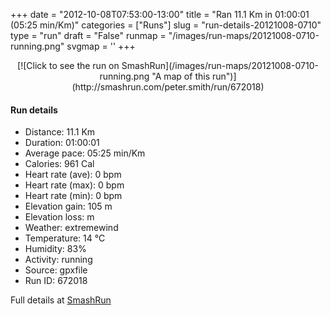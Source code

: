 +++
date = "2012-10-08T07:53:00-13:00"
title = "Ran 11.1 Km in 01:00:01 (05:25 min/Km)"
categories = ["Runs"]
slug = "run-details-20121008-0710"
type = "run"
draft = "False"
runmap = "/images/run-maps/20121008-0710-running.png"
svgmap = '<polyline points="0 56, 0 59, 1 60, 10 51, 17 48, 23 50, 26 47, 27 45, 33 45, 40 45, 44 46, 49 49, 55 54, 62 56, 67 56, 73 55, 82 51, 92 54, 98 51, 100 48, 98 45, 97 40, 97 44, 100 49, 98 51, 93 54, 91 53, 82 51, 78 54, 69 56, 68 56, 62 56, 57 55, 57 55, 54 54, 45 47, 43 46, 30 45, 27 45, 26 47, 23 50, 18 48, 15 49, 9 53, 4 57">'
+++



<!--more-->

<center>
[![Click to see the run on SmashRun](/images/run-maps/20121008-0710-running.png "A map of this run")](http://smashrun.com/peter.smith/run/672018)
</center>

#### Run details

* Distance: 11.1 Km
* Duration: 01:00:01
* Average pace: 05:25 min/Km
* Calories: 961 Cal
* Heart rate (ave): 0 bpm
* Heart rate (max): 0 bpm
* Heart rate (min): 0 bpm
* Elevation gain: 105 m
* Elevation loss:  m
* Weather: extremewind
* Temperature: 14 &deg;C
* Humidity: 83%
* Activity: running
* Source: gpxfile
* Run ID: 672018

Full details at [SmashRun](http://smashrun.com/peter.smith/run/672018)